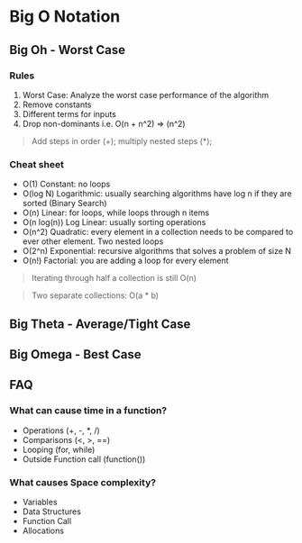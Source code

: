 # Big O Notation

## Big Oh - Worst Case

### Rules

1. Worst Case: Analyze the worst case performance of the algorithm
2. Remove constants
3. Different terms for inputs
4. Drop non-dominants i.e. O(n + n^2) => (n^2)

> Add steps in order (+); multiply nested steps (\*);

### Cheat sheet

-   O(1) Constant: no loops
-   O(log N) Logarithmic: usually searching algorithms have log n if they are sorted (Binary Search)
-   O(n) Linear: for loops, while loops through n items
-   O(n log(n)) Log Linear: usually sorting operations
-   O(n^2) Quadratic: every element in a collection needs to be compared to ever other element. Two nested loops
-   O(2^n) Exponential: recursive algorithms that solves a problem of size N
-   O(n!) Factorial: you are adding a loop for every element

> Iterating through half a collection is still O(n)

> Two separate collections: O(a \* b)

## Big Theta - Average/Tight Case

## Big Omega - Best Case

## FAQ

### What can cause time in a function?

-   Operations (+, -, \*, /)
-   Comparisons (<, >, ==)
-   Looping (for, while)
-   Outside Function call (function())

### What causes Space complexity?

-   Variables
-   Data Structures
-   Function Call
-   Allocations
